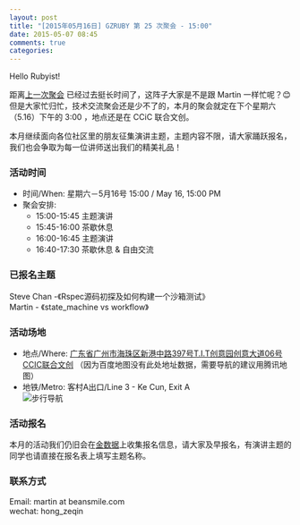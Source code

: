 ```yaml
---
layout: post
title: "[2015年05月16日] GZRUBY 第 25 次聚会 - 15:00"
date: 2015-05-07 08:45
comments: true
categories: 
---
```

Hello Rubyist!

距离[上一次聚会](https://ruby-china.org/topics/25222) 已经过去挺长时间了，这阵子大家是不是跟 Martin 一样忙呢？😊但是大家忙归忙，技术交流聚会还是少不了的，本月的聚会就定在下个星期六（5.16）下午的 3:00 ，地点还是在 CCiC 联合文创。

本月继续面向各位社区里的朋友征集演讲主题，主题内容不限，请大家踊跃报名，我们也会争取为每一位讲师送出我们的精美礼品！

### 活动时间  
* 时间/When: 星期六－5月16号 15:00 / May 16, 15:00 PM  
* 聚会安排:  
    * 15:00-15:45 主题演讲  
    * 15:45-16:00 茶歇休息  
    * 16:00-16:45 主题演讲  
    * 16:40-17:30 茶歇休息 & 自由交流  

### 已报名主题  
Steve Chan -《Rspec源码初探及如何构建一个沙箱测试》  
Martin - 《state_machine vs workflow》

### 活动场地  
* 地点/Where: [广东省广州市海珠区新港中路397号T.I.T创意园创意大道06号 CCIC联合文创](http://map.qq.com/?type=marker&isopeninfowin=1&markertype=1&name=%E4%B8%AD%E5%9B%BD%2C%E5%B9%BF%E4%B8%9C%E7%9C%81%2C%E5%B9%BF%E5%B7%9E%E5%B8%82%2C%E6%B5%B7%E7%8F%A0%E5%8C%BA&addr=%E8%89%BA%E8%8B%91%E8%B7%AF106%E5%8F%B7%E6%96%B0%E8%A1%97%E5%A4%B4%E6%9D%91&pointy=23.098996&pointx=113.325283&coord=23.098996%2C113.325283&nodata_redirect=1) （因为百度地图没有此处地址数据，需要导航的建议用腾讯地图）  
* 地铁/Metro: 客村A出口/Line 3 - Ke Cun, Exit A  
![步行导航](https://ruby-china-files.b0.upaiyun.com/photo/2014/e8a6d49d28fc355e2f55675e7abc0e19.png)

### 活动报名  
本月的活动我们仍旧会在[金数据](https://jinshuju.net/f/rYJ0p6)上收集报名信息，请大家及早报名，有演讲主题的同学也请直接在报名表上填写主题名称。

### 联系方式  
Email: martin at beansmile.com  
wechat: hong_zeqin

